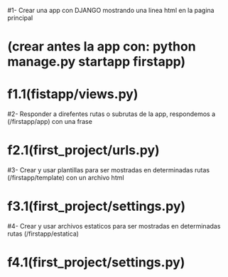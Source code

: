 #1- Crear una app con DJANGO mostrando una linea html en la pagina principal 
#   (crear antes la app con: python manage.py startapp firstapp)
#    f1.1(fistapp/views.py)
#2- Responder a direfentes rutas o subrutas de la app, respondemos a (/firstapp/app) con una frase
#    f2.1(first_project/urls.py)
#3- Crear y usar plantillas para ser mostradas en determinadas rutas (/firstapp/template) con un archivo html
#    f3.1(first_project/settings.py)
#4- Crear y usar archivos estaticos para ser mostradas en determinadas rutas (/firstapp/estatica)
#   f4.1(first_project/settings.py)

